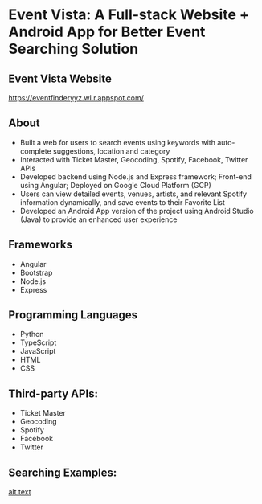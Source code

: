 # Event Vista: A Full-stack Website + Android App for Better Event Searching Solution

## Event Vista Website
https://eventfinderyyz.wl.r.appspot.com/

## About
*	Built a web for users to search events using keywords with auto-complete suggestions, location and category
*	Interacted with Ticket Master, Geocoding, Spotify, Facebook, Twitter APIs
*	Developed backend using Node.js and Express framework; Front-end using Angular; Deployed on Google Cloud Platform (GCP)
*	Users can view detailed events, venues, artists, and relevant Spotify information dynamically, and save events to their Favorite List
*	Developed an Android App version of the project using Android Studio (Java) to provide an enhanced user experience

## Frameworks
* Angular
* Bootstrap
* Node.js
* Express

## Programming Languages
* Python
* TypeScript
* JavaScript
* HTML
* CSS

## Third-party APIs:
* Ticket Master
* Geocoding
* Spotify
* Facebook
* Twitter

## Searching Examples:
[alt text](https://github.com/yunyizyz/Event-Vista-Website/blob/main/screenshots/search-los.png)

